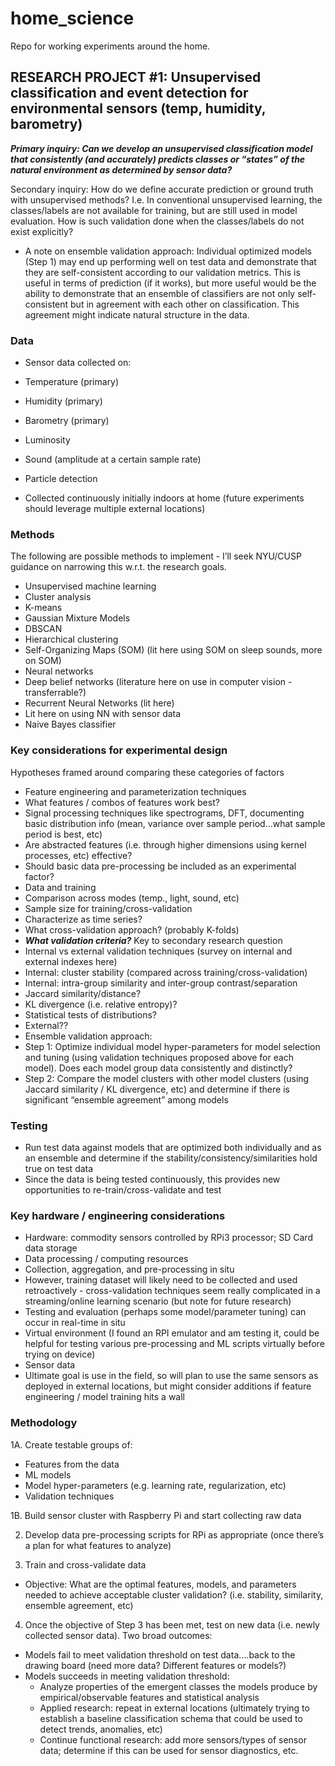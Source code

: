 # home_science
Repo for working experiments around the home.

## RESEARCH PROJECT #1: Unsupervised classification and event detection for environmental sensors (temp, humidity, barometry)

***Primary inquiry: Can we develop an unsupervised classification model that consistently (and accurately) predicts classes or “states” of the natural environment as determined by sensor data?***

Secondary inquiry: How do we define accurate prediction or ground truth with unsupervised methods? I.e. In conventional unsupervised learning, the classes/labels are not available for training, but are still used in model evaluation. How is such validation done when the classes/labels do not exist explicitly?

* A note on ensemble validation approach: Individual optimized models (Step 1) may end up performing well on test data and demonstrate that they are self-consistent according to our validation metrics. This is useful in terms of prediction (if it works), but more useful would be the ability to demonstrate that an ensemble of classifiers are not only self-consistent but in agreement with each other on classification. This agreement might indicate natural structure in the data.

### Data
-	Sensor data collected on:
-	Temperature (primary)
-	Humidity (primary)
- Barometry (primary)
-	Luminosity
-	Sound (amplitude at a certain sample rate)
-	Particle detection

-	Collected continuously initially indoors at home (future experiments should leverage multiple external locations)

### Methods 
The following are possible methods to implement - I’ll seek NYU/CUSP guidance on narrowing this w.r.t. the research goals.
-	Unsupervised machine learning
-	Cluster analysis
-	K-means
-	Gaussian Mixture Models
-	DBSCAN
-	Hierarchical clustering
-	Self-Organizing Maps (SOM) (lit here using SOM on sleep sounds, more on SOM)
-	Neural networks
-	Deep belief networks (literature here on use in computer vision - transferrable?) 
-	Recurrent Neural Networks (lit here)
-	Lit here on using NN with sensor data
-	Naive Bayes classifier
 
### Key considerations for experimental design
Hypotheses framed around comparing these categories of factors

-	Feature engineering and parameterization techniques 
-	What features / combos of features work best?
-	Signal processing techniques like spectrograms, DFT, documenting basic distribution info (mean, variance over sample period...what sample period is best, etc)
-	Are abstracted features (i.e. through higher dimensions using kernel processes, etc) effective?
-	Should basic data pre-processing be included as an experimental factor?
-	Data and training
-	Comparison across modes (temp., light, sound, etc)
-	Sample size for training/cross-validation
-	Characterize as time series?
-	What cross-validation approach? (probably K-folds)
-	***What validation criteria?*** Key to secondary research question
-	Internal vs external validation techniques (survey on internal and external indexes here)
-	Internal: cluster stability (compared across training/cross-validation)
-	Internal: intra-group similarity and inter-group contrast/separation
-	Jaccard similarity/distance?
-	KL divergence (i.e. relative entropy)?
-	Statistical tests of distributions?
-	External??
-	Ensemble validation approach:
-	Step 1: Optimize individual model hyper-parameters for model selection and tuning (using validation techniques proposed above for each model). Does each model group data consistently and distinctly?
-	Step 2: Compare the model clusters with other model clusters (using Jaccard similarity / KL divergence, etc) and determine if there is significant “ensemble agreement” among models

### Testing
-	Run test data against models that are optimized both individually and as an ensemble and determine if the stability/consistency/similarities hold true on test data
-	Since the data is being tested continuously, this provides new opportunities to re-train/cross-validate and test

### Key hardware / engineering considerations
-	Hardware: commodity sensors controlled by RPi3 processor; SD Card data storage
-	Data processing / computing resources
-	Collection, aggregation, and pre-processing in situ
-	However, training dataset will likely need to be collected and used retroactively - cross-validation techniques seem really complicated in a streaming/online learning scenario (but note for future research)
-	Testing and evaluation (perhaps some model/parameter tuning) can occur in real-time in situ
-	Virtual environment (I found an RPI emulator and am testing it, could be helpful for testing various pre-processing and ML scripts virtually before trying on device)
-	Sensor data
-	Ultimate goal is use in the field, so will plan to use the same sensors as deployed in external locations, but might consider additions if feature engineering / model training hits a wall

### Methodology
1A. Create testable groups of:
  -	 Features from the data
  -  ML models
  -	 Model hyper-parameters (e.g. learning rate, regularization, etc)
  -	 Validation techniques

1B. Build sensor cluster with Raspberry Pi and start collecting raw data

2. Develop data pre-processing scripts for RPi as appropriate (once there’s a plan for what features to analyze)

3. Train and cross-validate data
  -	Objective: What are the optimal features, models, and parameters needed to achieve acceptable cluster validation? (i.e. stability, similarity, ensemble agreement, etc)

4. Once the objective of Step 3 has been met, test on new data (i.e. newly collected sensor data). Two broad outcomes:
-	Models fail to meet validation threshold on test data….back to the drawing board (need more data? Different features or models?)
-	Models succeeds in meeting validation threshold:
    -	Analyze properties of the emergent classes the models produce by empirical/observable features and statistical analysis
    -	Applied research: repeat in external locations (ultimately trying to establish a baseline classification schema that could be used to detect trends, anomalies, etc)
    -	Continue functional research: add more sensors/types of sensor data; determine if this can be used for sensor diagnostics, etc.
